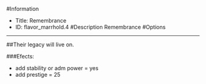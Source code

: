 #Information
 - Title: Remembrance
 - ID: flavor_marrhold.4
#Description
Remembrance
#Options

___
##Their legacy will live on.

###Efects:<ul><li>add stability or adm power = yes</li><li>add prestige = 25</li></ul>
